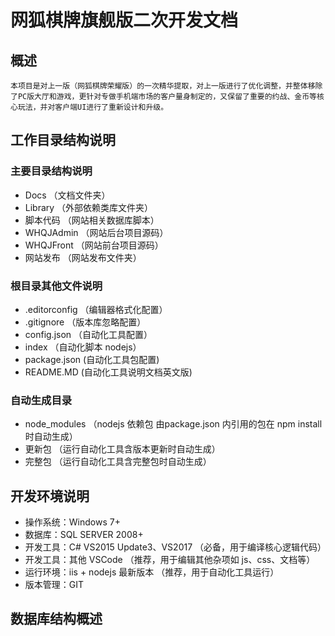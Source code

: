 # 网狐棋牌旗舰版二次开发文档

## 概述

` 本项目是对上一版（网狐棋牌荣耀版）的一次精华提取，对上一版进行了优化调整，并整体移除了PC版大厅和游戏，更针对专做手机端市场的客户量身制定的，又保留了重要的约战、金币等核心玩法，并对客户端UI进行了重新设计和升级。 `

## 工作目录结构说明

### 主要目录结构说明

- Docs （文档文件夹）
- Library （外部依赖类库文件夹）
- 脚本代码 （网站相关数据库脚本）
- WHQJAdmin （网站后台项目源码）
- WHQJFront （网站前台项目源码）
- 网站发布 （网站发布文件夹）

### 根目录其他文件说明

- .editorconfig （编辑器格式化配置）
- .gitignore （版本库忽略配置）
- config.json （自动化工具配置）
- index （自动化脚本 nodejs）
- package.json (自动化工具包配置)
- README.MD (自动化工具说明文档英文版)

### 自动生成目录

- node_modules （nodejs 依赖包 由package.json 内引用的包在 npm install 时自动生成）
- 更新包 （运行自动化工具含版本更新时自动生成）
- 完整包 （运行自动化工具含完整包时自动生成）

## 开发环境说明

- 操作系统：Windows 7+
- 数据库：SQL SERVER 2008+
- 开发工具：C# VS2015 Update3、VS2017 （必备，用于编译核心逻辑代码）
- 开发工具：其他 VSCode （推荐，用于编辑其他杂项如 js、css、文档等）
- 运行环境：iis + nodejs 最新版本 （推荐，用于自动化工具运行）
- 版本管理：GIT

## 数据库结构概述
